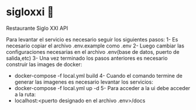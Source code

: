 # sigloxxi :snake:
Restaurante Siglo XXI API

Para levantar el servicio es necesario seguir los siguientes pasos:
1- Es necesario copiar el archivo .env.example como .env
2- Luego cambiar las configuraciones necesarias en el archivo .env(base de datos, puerto de salida,etc)
3- Una vez terminado los pasos anteriores es necesario construir las images de docker:
- docker-compose -f local.yml build
4- Cuando el comando termine de generar las imagenes es necesario levantar los servicios:
- docker-compose -f local.yml up -d
5- Para acceder a la ui debe acceder a la ruta:
- localhost:<puerto designado en el archivo .env>/docs
